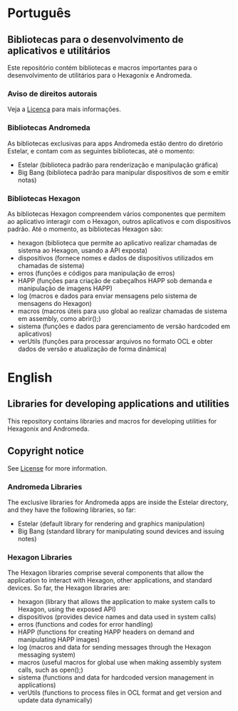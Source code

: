 # Português

## Bibliotecas para o desenvolvimento de aplicativos e utilitários

Este repositório contém bibliotecas e macros importantes para o desenvolvimento de utilitários para o Hexagonix e Andromeda.

### Aviso de direitos autorais

Veja a [Licença](LICENSE) para mais informações.

### Bibliotecas Andromeda

As bibliotecas exclusivas para apps Andromeda estão dentro do diretório Estelar, e contam com as seguintes bibliotecas, até o momento:

* Estelar (biblioteca padrão para renderização e manipulação gráfica)
* Big Bang (biblioteca padrão para manipular dispositivos de som e emitir notas)

### Bibliotecas Hexagon

As bibliotecas Hexagon compreendem vários componentes que permitem ao aplicativo interagir com o Hexagon, outros aplicativos e com dispositivos padrão. Até o momento, as bibliotecas Hexagon são:

* hexagon (biblioteca que permite ao aplicativo realizar chamadas de sistema ao Hexagon, usando a API exposta)
* dispositivos (fornece nomes e dados de dispositivos utilizados em chamadas de sistema)
* erros (funções e códigos para manipulação de erros)
* HAPP (funções para criação de cabeçalhos HAPP sob demanda e manipulação de imagens HAPP)
* log (macros e dados para enviar mensagens pelo sistema de mensagens do Hexagon)
* macros (macros úteis para uso global ao realizar chamadas de sistema em assembly, como abrir();)
* sistema (funções e dados para gerenciamento de versão hardcoded em aplicativos)
* verUtils (funções para processar arquivos no formato OCL e obter dados de versão e atualização de forma dinâmica)

# English

## Libraries for developing applications and utilities

This repository contains libraries and macros for developing utilities for Hexagonix and Andromeda.

## Copyright notice

See [License](LICENSE) for more information.

### Andromeda Libraries

The exclusive libraries for Andromeda apps are inside the Estelar directory, and they have the following libraries, so far:

* Estelar (default library for rendering and graphics manipulation)
* Big Bang (standard library for manipulating sound devices and issuing notes)

### Hexagon Libraries

The Hexagon libraries comprise several components that allow the application to interact with Hexagon, other applications, and standard devices. So far, the Hexagon libraries are:

* hexagon (library that allows the application to make system calls to Hexagon, using the exposed API)
* dispositivos (provides device names and data used in system calls)
* erros (functions and codes for error handling)
* HAPP (functions for creating HAPP headers on demand and manipulating HAPP images)
* log (macros and data for sending messages through the Hexagon messaging system)
* macros (useful macros for global use when making assembly system calls, such as open();)
* sistema (functions and data for hardcoded version management in applications)
* verUtils (functions to process files in OCL format and get version and update data dynamically)
